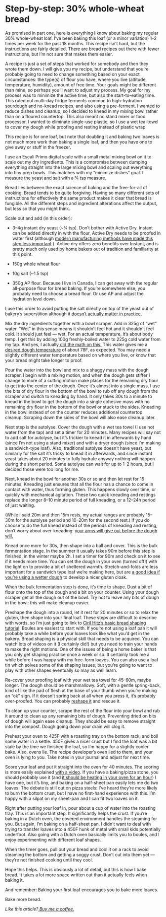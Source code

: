 
# Step-by-step: 30% whole-wheat bread

As promised in part one, here is everything I know about baking my regular 30% whole-wheat loaf. I’ve been baking this loaf (or a minor variation) 1–2 times per week for the past 18 months. This recipe isn’t hard, but the instructions are fairly detailed. There are bread recipes out there with fewer instructions, but I’m not sure that makes them easier.

A recipe is just a set of steps that worked for somebody and then they wrote them down. I will give you my recipe, but understand that you’re probably going to need to change something based on your exact circumstances: the type(s) of flour you have, where you live (altitude, temperature, humidity), amount of free time. Your goals might be different than mine, so perhaps you’ll want to adjust my process. My goal for my process was to minimize the active time, but also the start-to-eating time. This ruled out multi-day fridge ferments common to high-hydration sourdough and no-knead recipes, and also using a pre-ferment. I wanted to reduce dishes and cleanup, so I decided to knead in my mixing bowl rather than on a floured countertop. This also meant no stand mixer or food processor. I wanted to eliminate single-use plastic, so I use a wet tea-towel to cover my dough while proofing and resting instead of plastic wrap.

This recipe is for one loaf, but note that doubling it and baking two loaves is not much more work than baking a single loaf, and then you have one to give away or stuff in the freezer.

I use an Escali Primo digital scale with a small metal mixing bowl on it to scale out my dry ingredients. This is a compromise between dumping everything straight into the large mixing bowl and scaling out everything into tiny prep bowls. This matches with my “minimize dishes” goal. I measure the yeast and salt with a ¾ tsp measure.

Bread lies between the exact science of baking and the free-for-all of cooking. Bread tends to be quite forgiving. Having so many different sets of instructions for effectively the same product makes it clear that bread is fungible. All the different steps and ingredient alterations affect the output, but less so that you might think.

Scale out and add (in this order):

* 3–4g instant dry yeast (~¾ tsp). Don’t bother with Active Dry. Instant can be added directly in with the flour, Active Dry needs to be proofed in water first (although [modern manufacturing methods have made this step less important](https://www.kingarthurflour.com/blog/2015/09/25/active-dry-yeast) ). Active dry offers zero benefits over Instant, and is pretty much only used by home bakers out of tradition and familiarity at this point.

* 150g whole wheat flour

* 10g salt (~1.5 tsp)

* 350g AP flour. Because I live in Canada, I can get away with the regular all-purpose flour for bread baking. If you’re somewhere else, you probably need to choose a bread flour. Or use AP and adjust the hydration level down.

I use this order to avoid putting the salt directly on top of the yeast out of bakery’s superstition although it [doesn’t actually matter in practice.](https://www.youtube.com/watch?v=7a65UPbbuZE)

Mix the dry ingredients together with a bowl scraper. Add in 325g of “wet” water. “Wet” in this sense means it shouldn’t feel hot and it shouldn’t feel cold. It should just feel — wet. For an actual temperature, it’s about body temp. I get this by adding 100g freshly-boiled water to 225g cold water from my tap. And yes, I actually[ did the math on this.](https://physics.stackexchange.com/questions/24431/mixing-water-at-different-temperature/24433) This water gives me a [desired dough temperature](https://www.kingarthurflour.com/blog/2018/05/29/desired-dough-temperature) of about 78F, as expected. You may need a slightly different water temperature based on where you live, or know that your bread might take longer to proof.

Pour the water into the bowl and mix to a shaggy mass with the dough scraper. I begin with a mixing motion, and when the dough gets stiffer I change to more of a cutting motion make places for the remaining dry flour to get into the center of the dough. Once it’s almost into a single mass, I use the bits of dry flour in the bottom of the bowl to rub off any dough from the scraper and switch to kneading by hand. It only takes 30s to a minute to knead in the bowl to get the dough into a single cohesive mass with no remaining dry flour in the bottom of the bowl or stuck to the sides. Kneading in the bowl instead of on the counter reduces additional countertop cleanup. Scraping down the sides of the bowl will also ease cleanup later.

Next step is the autolyse. Cover the dough with a wet tea towel (I use hot water from the tap) and set a timer for 20 minutes. Many recipes will say not to add salt for autolyse, but it’s trickier to knead it in afterwards by hand (since I’m not using a stand mixer) and with a dryer dough (since I’m making a sandwich-type loaf). Also, traditional autolyse doesn’t have yeast, but similarly for the salt it’s tricky to knead it in afterwards, and since instant yeast takes about 20 minutes to fully hydrate anyway nothing will happen during the short period. Some autolyse can wait for up to 1–2 hours, but I decided those were too long for me.

Next, knead in the bowl for another 30s or so and then let rest for 15 minutes. Kneading just ensures that all the flour has a chance to come in contact with water, thus forming gluten. This happens slowly over time, or quickly with mechanical agitation. These two quick kneading and restings replace the longer 8–10 minute period of full kneading, or a 12–24h period of just waiting.

(While I said 20m and then 15m rests, my actual ranges are probably 15–30m for the autolyse period and 10–20m for the second rest.) If you do choose to do the full knead instead of the periods of kneading and resting, don’t worry about over-kneading: [your arms will give out before the dough will.](https://www.youtube.com/watch?v=owaU_9F0BJo)

Knead once more for 30s, then shape into a ball and cover. This is the bulk fermentation stage. In the summer it usually takes 90m before this step is finished, in the winter maybe 2h. I set a timer for 90m and check on it to see if it needs more time. You can set the dough in your oven (turned off!) with the light on to provide a bit of sheltered warmth. Stretch-and-folds are less important for a sandwich type loaf we’re making here, but are [a good idea if you’re using a wetter dough](https://www.kingarthurflour.com/blog/2019/07/22/bread-dough-bulk-fermentation) to develop a nicer gluten cloak.

When the bulk fermentation step is done, it’s time to shape. Dust a bit of flour onto the top of the dough and a bit on your counter. Using your dough scraper get all the dough out of the bowl. Try not to leave any bits of dough in the bowl; this will make cleanup easier.

Preshape the dough into a round, let it rest for 20 minutes or so to relax the gluten, then shape into your final loaf. These steps are difficult to describe with words, so I’m just going to link to [Ciril Hitz’s basic bread shaping tutorial](https://www.youtube.com/watch?v=RgqPli_sLLM). Boules are easiest to start with. If you’re not using a loaf pan it will probably take a while before your loaves look like what you’d get in the bakery. Bread shaping is a physical skill that needs to be acquired. You can watch lots of videos on it (I certainly did!) but you need to train your hands to make the right motions. One of the issues of being a home baker is that you only get shaping practice once a week or so. It certainly took me a while before I was happy with my free-form loaves. You can also use a loaf tin which solves some of the shaping issues, but you’re going to want to play with other shapes eventually so may as well learn.

Re-cover your proofing loaf with your wet tea towel for 45–60m, maybe longer. The dough should be marshmallowy. Soft, with a gentle spring-back, kind of like the pad of flesh at the base of your thumb when you’re making an “ok” sign. If it doesn’t spring back at all when you press it, it’s probably over-proofed. You can probably [reshape it](https://modernistcuisine.com/2018/11/dough-cpr/) and rescue it.

To clean up your counter, scrape the rest of the flour into your bowl and rub it around to clean up any remaining bits of dough. Preventing dried on bits of dough will again ease cleanup. They should be easy to remove straight into the compost. Dough going down your drain will clog it.

Preheat your oven to 425F with a roasting tray on the bottom rack, and boil some water in a kettle. 450F gives a nicer crust but I find the loaf was a bit stale by the time we finished the loaf, so I’m happy for a slightly cooler bake. Also, ovens lie. The recipe developer’s oven lied to them, and your oven is lying to you. Take notes in your journal and adjust for next time.

Score your loaf and put it straight into the oven for 40 minutes. The scoring is more easily explained [with a video](https://www.youtube.com/watch?v=wfoC-daJq8E). If you have a baking/pizza stone, you should probably use it (and [it should be heating in your oven for an hour](https://www.cooksillustrated.com/how_tos/5644-preheating-a-pizza-stone)) I have one, but it’s tiny, and baking on a half-sheet pan easily lets me do two loaves. The debate is still out on pizza steels: I’ve heard they’re more likely to burn the bottom crust, but I have no first-hand experience with this. I’m happy with a silpat on my sheet-pan and I can fit two loaves on it.

Right after putting your loaf in, pour about a cup of water into the roasting tray. This is an important step. It significantly helps the crust. If you’re baking in a Dutch oven, the covered environment handles the steaming for you. But again, I’m baking on a half-sheet pan. I didn’t want to deal with trying to transfer loaves into a 450F hunk of metal with small kids potentially underfoot. Also going with a Dutch oven basically limits you to boules, and I enjoy experimenting with different loaf shapes.

When the timer goes, pull out your bread and cool it on a rack to avoid steaming the bottom and getting a soggy crust. Don’t cut into them yet — they’re not finished cooking until they cool.

Hope this helps. This is obviously a lot of detail, but this is how I bake bread. It takes a lot more space written out than it actually feels when baking it.

And remember: Baking your first loaf encourages you to bake more loaves.

Bake more bread.

*Like this article?[ Buy me a coffee.](https://www.buymeacoffee.com/dgryski)*
